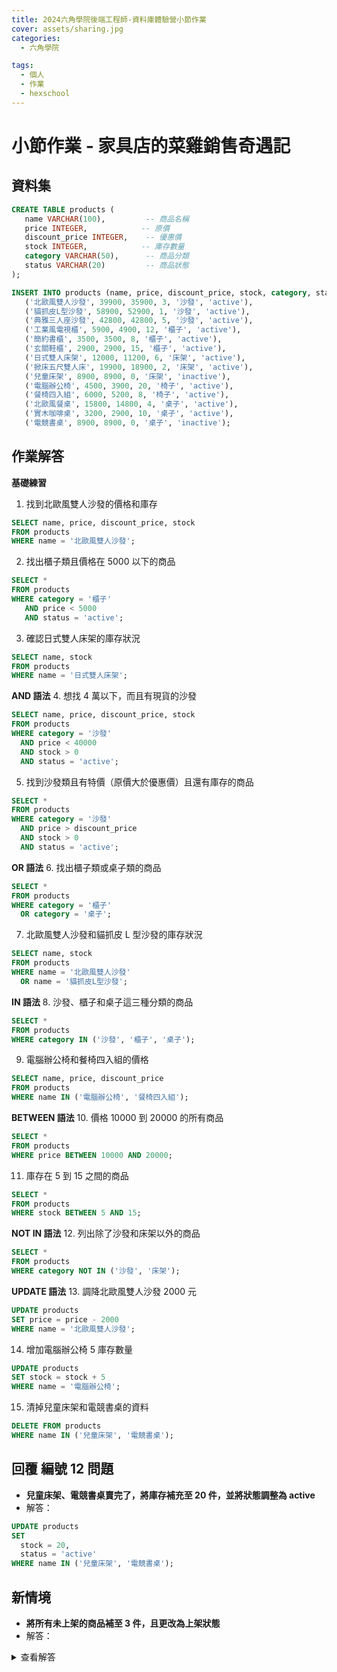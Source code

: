 ```yaml
---
title: 2024六角學院後端工程師-資料庫體驗營小節作業
cover: assets/sharing.jpg
categories:
  - 六角學院

tags:
  - 個人
  - 作業
  - hexschool
---
```


# 小節作業 - 家具店的菜雞銷售奇遇記

## 資料集

```sql
CREATE TABLE products (
   name VARCHAR(100),         -- 商品名稱
   price INTEGER,            -- 原價
   discount_price INTEGER,    -- 優惠價
   stock INTEGER,            -- 庫存數量
   category VARCHAR(50),      -- 商品分類
   status VARCHAR(20)         -- 商品狀態
);

INSERT INTO products (name, price, discount_price, stock, category, status) VALUES
   ('北歐風雙人沙發', 39900, 35900, 3, '沙發', 'active'),
   ('貓抓皮L型沙發', 58900, 52900, 1, '沙發', 'active'),
   ('典雅三人座沙發', 42800, 42800, 5, '沙發', 'active'),
   ('工業風電視櫃', 5900, 4900, 12, '櫃子', 'active'),
   ('簡約書櫃', 3500, 3500, 8, '櫃子', 'active'),
   ('玄關鞋櫃', 2900, 2900, 15, '櫃子', 'active'),
   ('日式雙人床架', 12000, 11200, 6, '床架', 'active'),
   ('掀床五尺雙人床', 19900, 18900, 2, '床架', 'active'),
   ('兒童床架', 8900, 8900, 0, '床架', 'inactive'),
   ('電腦辦公椅', 4500, 3900, 20, '椅子', 'active'),
   ('餐椅四入組', 6000, 5200, 8, '椅子', 'active'),
   ('北歐風餐桌', 15800, 14800, 4, '桌子', 'active'),
   ('實木咖啡桌', 3200, 2900, 10, '桌子', 'active'),
   ('電競書桌', 8900, 8900, 0, '桌子', 'inactive');
```

## 作業解答

**基礎練習**

1. 找到北歐風雙人沙發的價格和庫存

```sql
SELECT name, price, discount_price, stock
FROM products
WHERE name = '北歐風雙人沙發';
```

2. 找出櫃子類且價格在 5000 以下的商品

```sql
SELECT *
FROM products
WHERE category = '櫃子'
   AND price < 5000
   AND status = 'active';
```

3. 確認日式雙人床架的庫存狀況

```sql
SELECT name, stock
FROM products
WHERE name = '日式雙人床架';
```

**AND 語法** 4. 想找 4 萬以下，而且有現貨的沙發

```sql
SELECT name, price, discount_price, stock
FROM products
WHERE category = '沙發'
  AND price < 40000
  AND stock > 0
  AND status = 'active';
```

5. 找到沙發類且有特價（原價大於優惠價）且還有庫存的商品

```sql
SELECT *
FROM products
WHERE category = '沙發'
  AND price > discount_price
  AND stock > 0
  AND status = 'active';
```

**OR 語法** 6. 找出櫃子類或桌子類的商品

```sql
SELECT *
FROM products
WHERE category = '櫃子'
  OR category = '桌子';
```

7. 北歐風雙人沙發和貓抓皮 L 型沙發的庫存狀況

```sql
SELECT name, stock
FROM products
WHERE name = '北歐風雙人沙發'
  OR name = '貓抓皮L型沙發';
```

**IN 語法** 8. 沙發、櫃子和桌子這三種分類的商品

```sql
SELECT *
FROM products
WHERE category IN ('沙發', '櫃子', '桌子');
```

9. 電腦辦公椅和餐椅四入組的價格

```sql
SELECT name, price, discount_price
FROM products
WHERE name IN ('電腦辦公椅', '餐椅四入組');
```

**BETWEEN 語法** 10. 價格 10000 到 20000 的所有商品

```sql
SELECT *
FROM products
WHERE price BETWEEN 10000 AND 20000;
```

11. 庫存在 5 到 15 之間的商品

```sql
SELECT *
FROM products
WHERE stock BETWEEN 5 AND 15;
```

**NOT IN 語法** 12. 列出除了沙發和床架以外的商品

```sql
SELECT *
FROM products
WHERE category NOT IN ('沙發', '床架');
```

**UPDATE 語法** 13. 調降北歐風雙人沙發 2000 元

```sql
UPDATE products
SET price = price - 2000
WHERE name = '北歐風雙人沙發';
```

14. 增加電腦辦公椅 5 庫存數量

```sql
UPDATE products
SET stock = stock + 5
WHERE name = '電腦辦公椅';
```

15. 清掉兒童床架和電競書桌的資料

```sql
DELETE FROM products
WHERE name IN ('兒童床架', '電競書桌');
```

## 回覆 編號 12 問題

- **兒童床架、電競書桌賣完了，將庫存補充至 20 件，並將狀態調整為 active**
- 解答：

```sql
UPDATE products
SET
  stock = 20,
  status = 'active'
WHERE name IN ('兒童床架', '電競書桌');
```

## 新情境

- **將所有未上架的商品補至 3 件，且更改為上架狀態**
- 解答：
<details>
   <summary>查看解答</summary>
   <p>
   ```sql
   UPDATE products
   SET
     stock = 3,
     status = 'active'
   WHERE status = 'inactive';
   ```
   </p>
</details>
